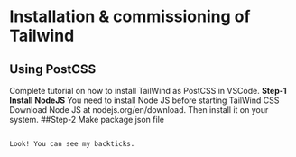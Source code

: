 # Installation &amp; commissioning of Tailwind 
## Using PostCSS
Complete tutorial on how to install TailWind as PostCSS in VSCode. 
**Step-1 Install NodeJS**
You need to install Node JS before starting TailWind CSS Download Node JS at nodejs.org/en/download. Then install it on your system.
##Step-2 Make package.json file
````

Look! You can see my backticks.

````

